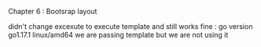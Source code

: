 Chapter 6 : Bootsrap layout 

didn't change excexute to execute template and still works fine :
go version go1.17.1 linux/amd64
we are passing template but we are not using it 